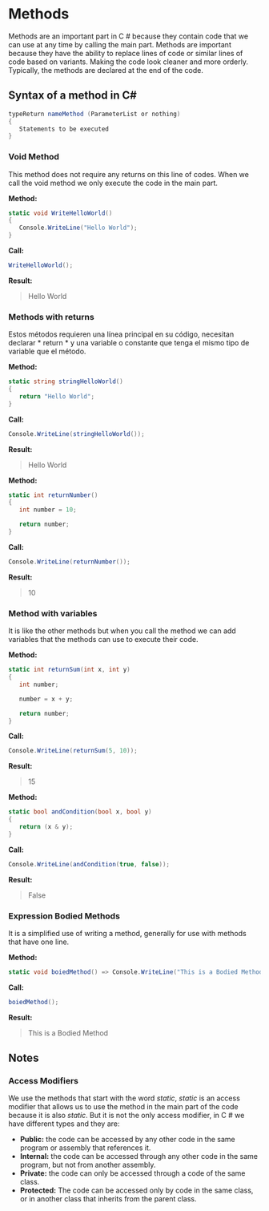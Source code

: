 # Methods

Methods are an important part in C # because they contain code that we can use at any time by calling the main part. Methods are important because they have the ability to replace lines of code or similar lines of code based on variants. Making the code look cleaner and more orderly. Typically, the methods are declared at the end of the code.

## Syntax of a method in C#

```c#
typeReturn nameMethod (ParameterList or nothing)
{
   Statements to be executed
}
```

### Void Method

This method does not require any returns on this line of codes. When we call the void method we only execute the code in the main part.

**Method:**

```c#
static void WriteHelloWorld()
{
   Console.WriteLine("Hello World");
}   
```

**Call:**

```c#
WriteHelloWorld();
```

**Result:**

> Hello World

### Methods with returns

Estos métodos requieren una línea principal en su código, necesitan declarar * return * y una variable o constante que tenga el mismo tipo de variable que el método.

**Method:**

```c#
static string stringHelloWorld()
{
   return "Hello World";
}
```

**Call:**

```c#
Console.WriteLine(stringHelloWorld());
```

**Result:**

> Hello World

**Method:**

```c#
static int returnNumber()
{
   int number = 10;

   return number;
}
```

**Call:**

```c#
Console.WriteLine(returnNumber());
```

**Result:**

> 10

### Method with variables

It is like the other methods but when you call the method we can add variables that the methods can use to execute their code.

**Method:**

```c#
static int returnSum(int x, int y)
{
   int number;

   number = x + y;

   return number;
}
```

**Call:**

```c#
Console.WriteLine(returnSum(5, 10));
```

**Result:**

> 15

**Method:**

```c#
static bool andCondition(bool x, bool y)
{
   return (x & y);
}
```

**Call:**

```c#
Console.WriteLine(andCondition(true, false));
```

**Result:**

> False

### Expression Bodied Methods

It is a simplified use of writing a method, generally for use with methods that have one line.

**Method:**

```c#
static void boiedMethod() => Console.WriteLine("This is a Bodied Method");
```

**Call:**

```c#
boiedMethod();
```

**Result:**

> This is a Bodied Method

## Notes

### Access Modifiers

We use the methods that start with the word *static*, *static* is an access modifier that allows us to use the method in the main part of the code because it is also *static*. But it is not the only access modifier, in C # we have different types and they are:

- **Public:** the code can be accessed by any other code in the same program or assembly that references it.
- **Internal:** the code can be accessed through any other code in the same program, but not from another assembly.
- **Private:** the code can only be accessed through a code of the same class.
- **Protected:** The code can be accessed only by code in the same class, or in another class that inherits from the parent class.
